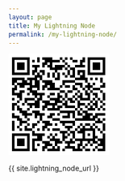 ```yaml
---
layout: page
title: My Lightning Node
permalink: /my-lightning-node/
---
```


<img src="/content/images/node-qr.png">

<span style="word-break: break-word;">{{ site.lightning_node_url }}</span>
